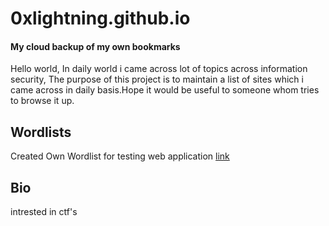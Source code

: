 # 0xlightning.github.io
#### My cloud backup of my own bookmarks

Hello world, In daily world i came across lot of topics across information security, The purpose of this project is to maintain a list of sites which i came across in daily basis.Hope it would be useful to someone whom tries to browse it up.

## Wordlists

Created Own Wordlist for testing web application [link](https://github.com/0xlightning/Own_Wordlist)

## Bio
 intrested in ctf's 

